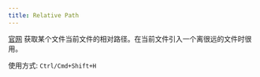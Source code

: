 ```yaml
---
title: Relative Path
---
```

[官网](https://marketplace.visualstudio.com/items?itemName=jakob101.RelativePath)
获取某个文件当前文件的相对路径。在当前文件引入一个离很远的文件时很用。

使用方式: `Ctrl/Cmd+Shift+H`